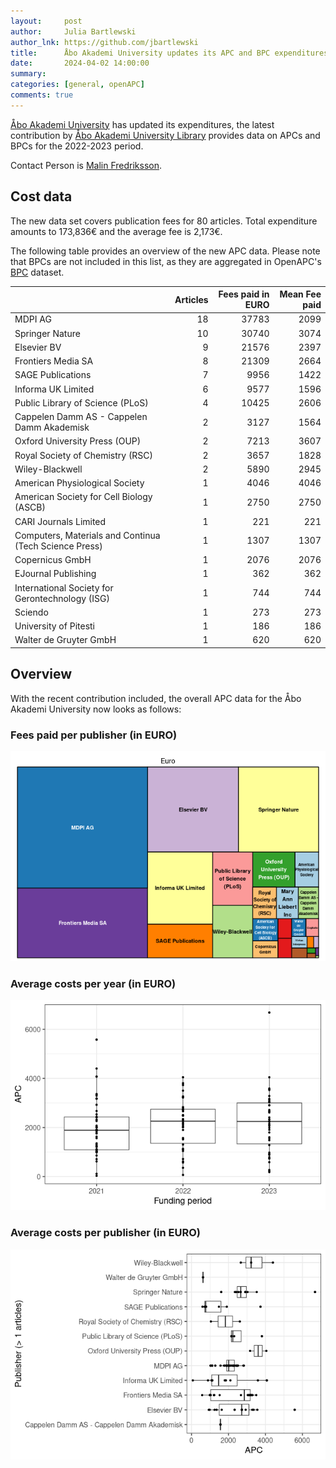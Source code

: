 ```yaml
---
layout:     post
author:     Julia Bartlewski
author_lnk: https://github.com/jbartlewski
title:      Åbo Akademi University updates its APC and BPC expenditures
date:       2024-04-02 14:00:00
summary:    
categories: [general, openAPC]
comments: true
---
```





[Åbo Akademi University](https://www.abo.fi/en/) has updated its expenditures, the latest contribution by [Åbo Akademi University Library](https://www.abo.fi/en/library/) provides data on APCs and BPCs for the 2022-2023 period.

Contact Person is [Malin Fredriksson](mailto:Malin.Fredriksson@abo.fi).

## Cost data




The new data set covers publication fees for 80 articles. Total expenditure amounts to 173,836€ and the average fee is 2,173€.

The following table provides an overview of the new APC data. Please note that BPCs are not included in this list, as they are aggregated in OpenAPC's [BPC](https://github.com/OpenAPC/openapc-de/blob/master/data/bpc.csv) dataset.



|                                                       | Articles| Fees paid in EURO| Mean Fee paid|
|:------------------------------------------------------|--------:|-----------------:|-------------:|
|MDPI AG                                                |       18|             37783|          2099|
|Springer Nature                                        |       10|             30740|          3074|
|Elsevier BV                                            |        9|             21576|          2397|
|Frontiers Media SA                                     |        8|             21309|          2664|
|SAGE Publications                                      |        7|              9956|          1422|
|Informa UK Limited                                     |        6|              9577|          1596|
|Public Library of Science (PLoS)                       |        4|             10425|          2606|
|Cappelen Damm AS - Cappelen Damm Akademisk             |        2|              3127|          1564|
|Oxford University Press (OUP)                          |        2|              7213|          3607|
|Royal Society of Chemistry (RSC)                       |        2|              3657|          1828|
|Wiley-Blackwell                                        |        2|              5890|          2945|
|American Physiological Society                         |        1|              4046|          4046|
|American Society for Cell Biology (ASCB)               |        1|              2750|          2750|
|CARI Journals Limited                                  |        1|               221|           221|
|Computers, Materials and Continua (Tech Science Press) |        1|              1307|          1307|
|Copernicus GmbH                                        |        1|              2076|          2076|
|EJournal Publishing                                    |        1|               362|           362|
|International Society for Gerontechnology (ISG)        |        1|               744|           744|
|Sciendo                                                |        1|               273|           273|
|University of Pitesti                                  |        1|               186|           186|
|Walter de Gruyter GmbH                                 |        1|               620|           620|




## Overview

With the recent contribution included, the overall APC data for the Åbo Akademi University now looks as follows:

### Fees paid per publisher (in EURO)

![plot of chunk tree_aboakademi_2024_04_02_full](/figure/tree_aboakademi_2024_04_02_full-1.png)

###  Average costs per year (in EURO)

![plot of chunk box_aboakademi_2024_04_02_year_full](/figure/box_aboakademi_2024_04_02_year_full-1.png)

###  Average costs per publisher (in EURO)

![plot of chunk box_aboakademi_2024_04_02_publisher_full](/figure/box_aboakademi_2024_04_02_publisher_full-1.png)
